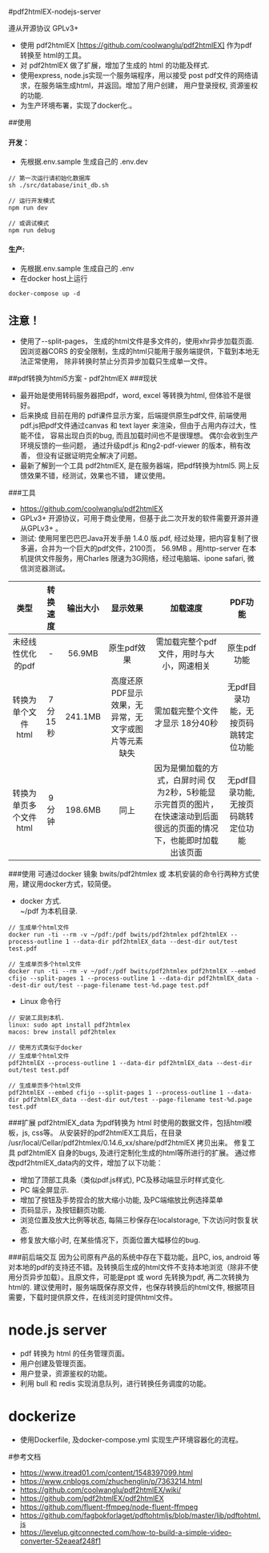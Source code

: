 #pdf2htmlEX-nodejs-server 

遵从开源协议 GPLv3+

- 使用 pdf2htmlEX [https://github.com/coolwanglu/pdf2htmlEX] 作为pdf 转换至 html的工具。
- 对 pdf2htmlEX 做了扩展，增加了生成的 html 的功能及样式.
- 使用express, node.js实现一个服务端程序，用以接受 post pdf文件的网络请求，在服务端生成html，并返回。增加了用户创建， 用户登录授权, 资源鉴权的功能.
- 为生产环境布署，实现了docker化.。 

##使用
#### 开发：
- 先根据.env.sample 生成自己的 .env.dev
```
// 第一次运行请初始化数据库
sh ./src/database/init_db.sh
```
```
// 运行开发模式
npm run dev
```
```
// 或调试模式
npm run debug
```

#### 生产:
- 先根据.env.sample 生成自己的 .env 
- 在docker host上运行
```
docker-compose up -d
```



## 注意！
- 使用了--split-pages， 生成的html文件是多文件的，使用xhr异步加载页面. 因浏览器CORS 的安全限制，生成的html只能用于服务端提供，下载到本地无法正常使用， 除非转换时禁止分页异步加载只生成单一文件。
 
##pdf转换为html5方案 - pdf2htmlEX
###现状
- 最开始是使用转码服务器把pdf，word, excel 等转换为html, 但体验不是很好。
- 后来换成 目前在用的 pdf课件显示方案，后端提供原生pdf文件, 前端使用pdf.js把pdf文件通过canvas 和 text layer 来渲染，但由于占用内存过大，性能不佳， 容易出现白页的bug, 而且加载时间也不是很理想。 偶尔会收到生产环境反馈的一些问题， 通过升级pdf.js 和ng2-pdf-viewer 的版本，稍有改善， 但没有证据证明完全解决了问题。
- 最新了解到一个工具 pdf2htmlEX,  是在服务器端，把pdf转换为html5.  网上反馈效果不错，经测试，效果也不错， 建议使用。


###工具
-  https://github.com/coolwanglu/pdf2htmlEX
-  GPLv3+ 开源协议，可用于商业使用，但基于此二次开发的软件需要开源并遵从GPLv3+ 。
-  测试: 使用阿里巴巴巴Java开发手册 1.4.0 版.pdf,  经过处理，把内容复制了很多遍，合并为一个巨大的pdf文件，2100页， 56.9MB 。用http-server 在本机提供文件服务，用Charles 限速为3G网络，经过电脑端、ipone safari,  微信浏览器测试。

|类型|转换速度|输出大小|显示效果|加载速度|PDF功能|
| :--------: | :--------: | :--------: | :--------: | :--------: | :--------: |
|未经线性优化的pdf|-| 56.9MB |原生pdf效果|需加载完整个pdf文件，用时与大小，网速相关| 原生pdf功能|
|转换为单个文件html|7分15秒|241.1MB|高度还原PDF显示效果，无异常，无文字或图片等元素缺失|需加载完整个文件才显示 18分40秒|无pdf目录功能，无按页码跳转定位功能 |
| 转换为单页多个文件html| 9分钟|198.6MB|同上|因为是懒加载的方式，白屏时间 仅为2秒，5秒能显示完首页的图片，在快速滚动到后面很远的页面的情况下，也能即时加载出该页面|无pdf目录功能,无按页码跳转定位功能|
	

###使用
 可通过docker 镜象 bwits/pdf2htmlex 或 本机安装的命令行两种方式使用，建议用docker方式，较简便。
 
- docker 方式.  
~/pdf 为本机目录.
```
// 生成单个html文件
docker run -ti --rm -v ~/pdf:/pdf bwits/pdf2htmlex pdf2htmlEX --process-outline 1 --data-dir pdf2htmlEX_data --dest-dir out/test test.pdf

// 生成单页多个html文件 
docker run -ti --rm -v ~/pdf:/pdf bwits/pdf2htmlex pdf2htmlEX --embed cfijo --split-pages 1 --process-outline 1 --data-dir pdf2htmlEX_data --dest-dir out/test --page-filename test-%d.page test.pdf
```

- Linux 命令行
```
// 安装工具到本机.
linux: sudo apt install pdf2htmlex
macos: brew install pdf2htmlex

// 使用方式类似于docker
// 生成单个html文件
pdf2htmlEX --process-outline 1 --data-dir pdf2htmlEX_data --dest-dir out/test test.pdf

// 生成单页多个html文件 
pdf2htmlEX --embed cfijo --split-pages 1 --process-outline 1 --data-dir pdf2htmlEX_data --dest-dir out/test --page-filename test-%d.page test.pdf
```

###扩展 
pdf2htmlEX_data 为pdf转换为 html 时使用的数据文件，包括html模板，js, css等。
从安装好的pdf2htmlEX工具后，在目录 /usr/local/Cellar/pdf2htmlex/0.14.6_xx/share/pdf2htmlEX 拷贝出来。
修复工具 pdf2htmlEX 自身的bugs, 及进行定制化生成的html等所进行的扩展。
通过修改pdf2htmlEX_data内的文件，增加了以下功能：
   - 增加了顶部工具条（类似pdf.js样式), PC及移动端显示时样式变化.
   - PC 端全屏显示. 
   - 增加了按钮及手势捏合的放大缩小功能, 及PC端缩放比例选择菜单
   - 页码显示，及按钮翻页功能.
   - 浏览位置及放大比例等状态, 每隔三秒保存在localstorage, 下次访问时恢复状态.
   - 修复放大缩小时, 在某些情况下，页面位置大幅移位的bug.

###前后端交互
因为公司原有产品的系统中存在下载功能，且PC, ios, android 等 对本地的pdf的支持还不错。及转换后生成的html文件不支持本地浏览（除非不使用分页异步加载）。且原文件，可能是ppt 或 word 先转换为pdf, 再二次转换为html的. 建议使用时，服务端既保存原文件，也保存转换后的html文件, 根据项目需要，下载时提供原文件，在线浏览时提供html文件。

#  node.js server
- pdf 转换为 html 的任务管理页面。
- 用户创建及管理页面。
- 用户登录，资源鉴权的功能。
- 利用 bull 和 redis 实现消息队列，进行转换任务调度的功能。

#  dockerize
- 使用Dockerfile, 及docker-compose.yml 实现生产环境容器化的流程。

#参考文档
- https://www.itread01.com/content/1548397099.html
- https://www.cnblogs.com/zhuchenglin/p/7363214.html
- https://github.com/coolwanglu/pdf2htmlEX/wiki/
- https://github.com/pdf2htmlEX/pdf2htmlEX
- https://github.com/fluent-ffmpeg/node-fluent-ffmpeg
- https://github.com/fagbokforlaget/pdftohtmljs/blob/master/lib/pdftohtml.js
- https://levelup.gitconnected.com/how-to-build-a-simple-video-converter-52eaeaf248f1

